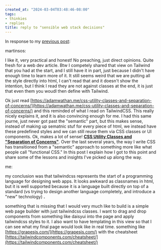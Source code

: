 ```yaml
---
created_at: "2024-03-04T03:48:46-08:00"
tags:
- thinkies
- replies
title: reply to "sensible web stack decisions"
---
```


In response to my [previous post](https://breadchris.com/blog/sensible-web-stack-decisions/):

martinsos:

I like it, very practical and honest! No preaching, just direct opinions. Quite fresh for a web dev article. Btw I competely shared that view on Tailwind that you had at the start, and I still have it in part, just because I didn't have enough time to learn more of it. It still seems weird that we are putting all the style directly into html, I can't read that and it doesn't show the intention, but I think I read they are not against classes at the end, it is just that even them you woudl then define with Tailwind.

Ok just read [https://adamwathan.me/css-utility-classes-and-separation-of-concerns/](https://adamwathan.me/css-utility-classes-and-separation-of-concerns/) and this reminded of what I read on TailwindCSS. This really nicely explains it, and it is also convincing enough for me. I had this same journe, just never got past the "semantic" part, but this makes sense, instead of making up sematnic stuf for every piece of html, we instead have these predefined styles and we can still reuse them via CSS classes or UI components. Ok, makes a lot of sense! **[CSS Utility Classes and "Separation of Concerns"](https://adamwathan.me/css-utility-classes-and-separation-of-concerns/)**. Over the last several years, the way I write CSS has transitioned from a "semantic" approach to something more like what people call "functional CSS." In this post I explain how I got to this point and share some of the lessons and insights I've picked up along the way.

me:

my conclusion was that tailwindcss represents the start of a programming language for designing web apps. It looks awkward as classnames in html, but it is well supported because it is a language built directly on top of a standard (vs trying to design another language completely, and introduce a "new" technology) **.**

something that is missing that I would very much like to build is a simple web page builder with just tailwindcss classes. I want to drag and drop components from something like daisyui into the page and apply tailwindcss styles to it. I also want to have templating in this view so that I can see what my final page would look like in real time. something like [https://grapesjs.com/](https://grapesjs.com/) with the cheatsheet [https://tailwindcomponents.com/cheatsheet/](https://tailwindcomponents.com/cheatsheet/)